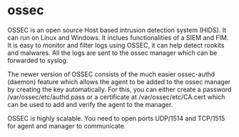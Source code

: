 # ossec
OSSEC is an open source Host based intrusion detection system (HIDS). It can run on Linux and Windows.
It inclues functionalities of a SIEM and FIM. It is easy to monitor and filter logs using OSSEC, it can help detect rookits and malwares. All the logs are sent to the ossec manager which can be forwarded to syslog.

The newer version of OSSEC consists of the much easier ossec-authd (daemon) feature which allows the agent to be added to the  ossec manager by creating the key automatically. For this, you can either create a password /var/ossec/etc/authd.pass or a certificate at /var/ossec/etc/CA.cert which can be used to add and verify the agent to the manager.

OSSEC is highly scalable.
You need to open ports UDP/1514 and TCP/1515 for agent and manager to communicate.
